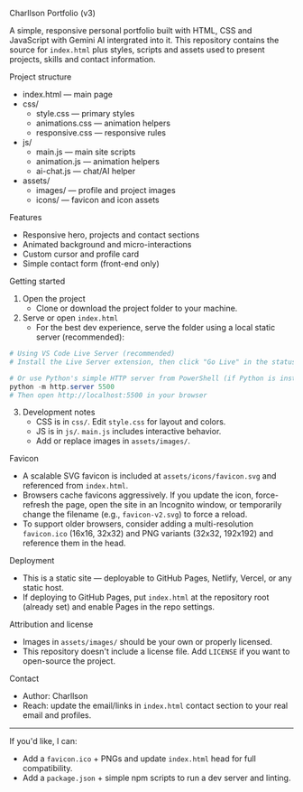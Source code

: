 Charllson Portfolio (v3)

A simple, responsive personal portfolio built with HTML, CSS and JavaScript with Gemini AI intergrated into it. This repository contains the source for `index.html` plus styles, scripts and assets used to present projects, skills and contact information.

Project structure

- index.html — main page
- css/
  - style.css — primary styles
  - animations.css — animation helpers
  - responsive.css — responsive rules
- js/
  - main.js — main site scripts
  - animation.js — animation helpers
  - ai-chat.js —  chat/AI helper
- assets/
  - images/ — profile and project images
  - icons/ — favicon and icon assets

Features

- Responsive hero, projects and contact sections
- Animated background and micro-interactions
- Custom cursor and profile card
- Simple contact form (front-end only)

Getting started

1. Open the project
   - Clone or download the project folder to your machine.
2. Serve or open `index.html`
   - For the best dev experience, serve the folder using a local static server (recommended):

```powershell
# Using VS Code Live Server (recommended)
# Install the Live Server extension, then click "Go Live" in the status bar.

# Or use Python's simple HTTP server from PowerShell (if Python is installed):
python -m http.server 5500
# Then open http://localhost:5500 in your browser
```

3. Development notes
   - CSS is in `css/`. Edit `style.css` for layout and colors.
   - JS is in `js/`. `main.js` includes interactive behavior.
   - Add or replace images in `assets/images/`.

Favicon

- A scalable SVG favicon is included at `assets/icons/favicon.svg` and referenced from `index.html`.
- Browsers cache favicons aggressively. If you update the icon, force-refresh the page, open the site in an Incognito window, or temporarily change the filename (e.g., `favicon-v2.svg`) to force a reload.
- To support older browsers, consider adding a multi-resolution `favicon.ico` (16x16, 32x32) and PNG variants (32x32, 192x192) and reference them in the head.

Deployment

- This is a static site — deployable to GitHub Pages, Netlify, Vercel, or any static host.
- If deploying to GitHub Pages, put `index.html` at the repository root (already set) and enable Pages in the repo settings.

Attribution and license

- Images in `assets/images/` should be your own or properly licensed.
- This repository doesn't include a license file. Add `LICENSE` if you want to open-source the project.

Contact

- Author: Charllson
- Reach: update the email/links in `index.html` contact section to your real email and profiles.

---

If you'd like, I can:
- Add a `favicon.ico` + PNGs and update `index.html` head for full compatibility.
- Add a `package.json` + simple npm scripts to run a dev server and linting.
